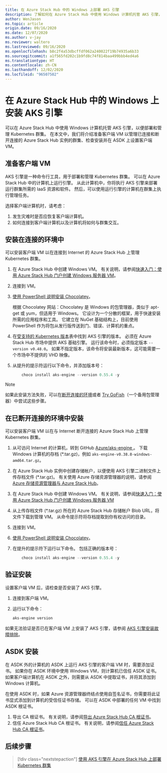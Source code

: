 ```yaml
---
title: 在 Azure Stack Hub 中的 Windows 上部署 AKS 引擎
description: 了解如何在 Azure Stack Hub 中使用 Windows 计算机托管 AKS 引擎，以便部署和管理 Kubernetes 群集。
author: WenJason
ms.topic: article
origin.date: 09/16/2020
ms.date: 12/07/2020
ms.author: v-jay
ms.reviewer: waltero
ms.lastreviewed: 09/16/2020
ms.openlocfilehash: b8c2f4a53dbcffdf062a240022f19b74935a6b33
ms.sourcegitcommit: a1f565fd202c1b9fd8c74f814baa499bbb4ed4a6
ms.translationtype: HT
ms.contentlocale: zh-CN
ms.lasthandoff: 12/02/2020
ms.locfileid: "96507502"
---
```

# <a name="install-the-aks-engine-on-windows-in-azure-stack-hub"></a>在 Azure Stack Hub 中的 Windows 上安装 AKS 引擎

可以在 Azure Stack Hub 中使用 Windows 计算机托管 AKS 引擎，以便部署和管理 Kubernetes 群集。 在本文中，我们将介绍准备客户端 VM 以管理已连接和断开连接的 Azure Stack Hub 实例的群集、检查安装并在 ASDK 上设置客户端 VM。

## <a name="prepare-the-client-vm"></a>准备客户端 VM

AKS 引擎是一种命令行工具，用于部署和管理 Kubernetes 群集。 可以在 Azure Stack Hub 中的计算机上运行引擎。 从此计算机中，你将执行 AKS 引擎来部署运行群集所需的 IaaS 资源和软件。 然后，可以使用运行引擎的计算机在群集上执行管理任务。

选择客户端计算机时，请考虑：

1. 发生灾难时是否应恢复客户端计算机。
3. 如何连接到客户端计算机以及计算机将如何与群集交互。

## <a name="install-in-a-connected-environment"></a>安装在连接的环境中

可以安装客户端 VM 以在连接到 Internet 的 Azure Stack Hub 上管理 Kubernetes 群集。

1. 在 Azure Stack Hub 中创建 Windows VM。 有关说明，请参阅[快速入门：使用 Azure Stack Hub 门户创建 Windows 服务器 VM](./azure-stack-quick-windows-portal.md)。
2. 连接到 VM。
3. [使用 PowerShell 说明安装 Chocolatey](https://chocolatey.org/install#install-with-powershellexe)。 

    根据 Chocolatey 网站：Chocolatey 是 Windows 的包管理器，类似于 apt-get 或 yum，但适用于 Windows。 它设计为一个分散的框架，用于快速安装所需的应用程序和工具。 它建立在 NuGet 基础结构上，目前使用 PowerShell 作为将包从发行版传送到门、错误、计算机的重点。
4. 在[受支持的 Kubernetes 版本](https://github.com/Azure/aks-engine/blob/master/docs/topics/azure-stack.md#supported-aks-engine-versions)表中找到 AKS 引擎的版本。 必须在 Azure Stack Hub 市场中提供 AKS 基础引擎。 运行该命令时，必须指定版本 `--version v0.48.0`。 如果不指定版本，该命令将安装最新版本，这可能需要一个市场中不提供的 VHD 映像。
5. 从提升的提示符运行以下命令，并添加版本号：

    ```PowerShell  
        choco install aks-engine --version 0.55.4 -y
    ```

> [!NOTE]  
> 如果此安装方法失败，可以在[断开连接的环境](#install-in-a-disconnected-environment)或者 [Try GoFish](azure-stack-kubernetes-aks-engine-troubleshoot.md#try-gofish)（一个备用包管理器）中尝试这些步骤。

## <a name="install-in-a-disconnected-environment"></a>在已断开连接的环境中安装

可以安装客户端 VM 以在与 Internet 断开连接的 Azure Stack Hub 上管理 Kubernetes 群集。

1.  从可访问 Internet 的计算机，转到 GitHub [Azure/aks-engine ](https://github.com/Azure/aks-engine/releases/latest)。 下载 Windows 计算机的存档 (*.tar.gz)，例如 `aks-engine-v0.38.8-windows-amd64.tar.gz`。

2.  在 Azure Stack Hub 实例中创建存储帐户，以便使用 AKS 引擎二进制文件上传存档文件 (*.tar.gz)。 有关使用 Azure 存储资源管理器的说明，请参阅 [Azure 存储资源管理器与 Azure Stack Hub](./azure-stack-storage-connect-se.md)。

3. 在 Azure Stack Hub 中创建 Windows VM。 有关说明，请参阅[快速入门：使用 Azure Stack Hub 门户创建 Windows 服务器 VM](./azure-stack-quick-windows-portal.md)

4.  从上传存档文件 (*.tar.gz) 所在的 Azure Stack Hub 存储帐户 Blob URL，将文件下载到管理 VM。 从命令提示符将存档提取到你有权访问的目录。

5. 连接到 VM。

6. [使用 PowerShell 说明安装 Chocolatey](https://chocolatey.org/install#install-with-powershellexe)。 

7.  在提升的提示符下运行以下命令。 包括正确的版本号：

    ```PowerShell  
        choco install aks-engine --version 0.55.4 -y
    ```

## <a name="verify-the-installation"></a>验证安装

设置客户端 VM 后，请检查是否安装了 AKS 引擎。

1. 连接到客户端 VM。
2. 运行以下命令：

    ```PowerShell  
    aks-engine version
    ```

如果无法验证是否已在客户端 VM 上安装了 AKS 引擎，请参阅 [AKS 引擎安装故障排除](azure-stack-kubernetes-aks-engine-troubleshoot.md)。


## <a name="asdk-installation"></a>ASDK 安装

在 ASDK 外的计算机的 ASDK 上运行 AKS 引擎的客户端 VM 时，需要添加证书。 如果你在 ASDK 环境中使用 Windows VM，则计算机已信任 ASDK 证书。 如果客户端计算机在 ASDK 之外，则需要从 ASDK 中提取证书，并将其添加到 Windows 计算机。

在使用 ASDK 时，如果 Azure 资源管理器终结点使用自签名证书，你需要将此证书显式添加到计算机的受信任证书存储。 可以在 ASDK 中部署的任何 VM 中找到 ASDK 根证书。

1. 导出 CA 根证书。 有关说明，请参阅[导出 Azure Stack Hub CA 根证书](../asdk/asdk-cli.md#export-the-azure-stack-hub-ca-root-certificate)。
2. 信任 Azure Stack Hub CA 根证书。 有关说明，请参阅[信任 Azure Stack Hub CA 根证书](../asdk/asdk-cli.md#trust-the-certificate)。

## <a name="next-steps"></a>后续步骤

> [!div class="nextstepaction"]
> [使用 AKS 引擎在 Azure Stack Hub 上部署 Kubernetes 群集](azure-stack-kubernetes-aks-engine-deploy-cluster.md)
